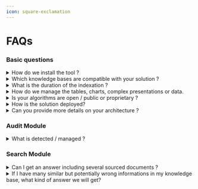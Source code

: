 ```yaml
---
icon: square-exclamation
---
```


# FAQs

### Basic questions

<details>
<summary>How do we install the tool ? </summary>
* It's a middleware, we plug to your architecture and knowledge bases and you connect to our AI through APIs.
* We have an API with the documentation of the endpoints availables, several SDKs on Github to install it easily ( Python, Typescript, PHP ) and templates examples (React, Vue)&#x20;
</details>
<details>
<summary>Which knowledge bases are compatible with your solution ?</summary>
  * We can plug on multiple knowledge bases :  SharePoint, Drive, Confluence, Notion, …&#x20;
</details>
<details>
<summary>What is the duration of the indexation ?</summary>
  * It depends on your documents, the types, the size, .. it can takes few minutes to few days for biggest bases.&#x20;
</details>
<details>
<summary> How do we manage the tables, charts, complex presentations or data.</summary>
  * Our algorithm is based on 2 bricks : &#x20;
    * Our file parsers, which read and translate all your data into readable texts. &#x20;
    * Our homemade semantic graph generator. &#x20;
</details>
<details>
<summary>Is your algorithms are open / public or proprietary ?</summary>
  * We have developed our proprietary solution, escpecially adapted to business contexts. &#x20;
</details>
<details>
<summary>How is the solution deployed?</summary>
  * We deploy on SAAS or On-premise. In a POC case, we favor the SAAS solution.&#x20;
</details>
<details>
<summary>Can you provide more details on your architecture ?</summary>
  * For the AI part, except our homemade personalized algorithm, we also use various LLM ( GPT 4-o, Sonnet 3.5,..). We are agnostic and can use other LLM on-demand according to your specific context.&#x20;
  * We use Kubernetes to orchestrate and manage the scalable and automated deployment of our containerized solution.&#x20;
  * We can provide more explanation on demand.&#x20;
</details>

### Audit Module

<details>
<summary>What is detected / managed ?  </summary>
It's like a taskboard, in "detected" state, it lists all detected conflicts to check, you edit documents on your side, and the "managed" status will regenerate the indexation of the documents mentioned.&#x20;
</details>

### Search Module

<details>
<summary>Can I get an answer including several sourced documents ? </summary>
Absolutely, in your parameters, with the API call, you just have to active the "multidocument" option to true.
And the answer provided will be able to mention and mix several sources.&#x20;
</details>
<details>
<summary>If I have many similar but potentially wrong informations in my knowledge base, what kind of answer we will get? </summary>
If the multidocument parameter is on true, the /query endpoint will retrieve all documents mentionning the information, without selecting one answer. It's up to you, to choose the correct one. It's also why, we advise to do an Audit before.&#x20;
If the multidocument parameter is on false, we will provide the most possible correct answer according to our algorith, but it's possible to retrieve a bad/outdated answer.
</details>

